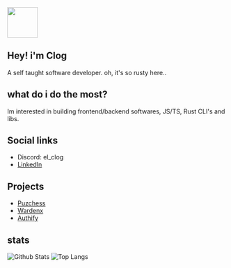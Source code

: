 <div id="header" align="left">
  <img src="https://media.giphy.com/media/bGgsc5mWoryfgKBx1u/giphy.gif/giphy.gif" width="70"/>
</div>

## Hey! i'm Clog
A self taught software developer. oh, it's so rusty here..

## what do i do the most?
Im interested in building frontend/backend softwares, JS/TS, Rust CLI's and libs.

## Social links
- Discord: el_clog
- [LinkedIn](https://www.linkedin.com/in/kaibi-tayeb-273b33291/)

## Projects
- [Puzchess](https://github.com/CLOG9/PuzChess)
- [Wardenx](https://github.com/CLOG9/Wardenx-core)
- [Authify](https://github.com/CLOG9/Auth-sys)

## stats
![Github Stats](https://github-readme-stats.vercel.app/api?username=CLOG9&show_icons=true&theme=dark&bg_color=0d1117&hide_border=true&count_private=true)
![Top Langs](https://github-readme-stats.vercel.app/api/top-langs/?username=CLOG9&theme=dark&bg_color=0d1117&hide_border=true&show_icons=true&count_private=true)
